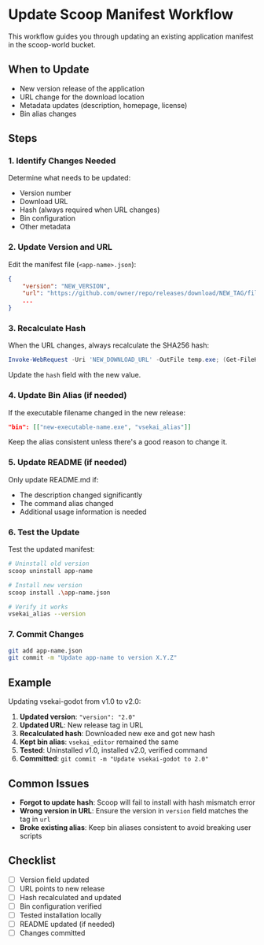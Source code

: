 # Update Scoop Manifest Workflow

This workflow guides you through updating an existing application manifest in the scoop-world bucket.

## When to Update

- New version release of the application
- URL change for the download location
- Metadata updates (description, homepage, license)
- Bin alias changes

## Steps

### 1. Identify Changes Needed

Determine what needs to be updated:

- Version number
- Download URL
- Hash (always required when URL changes)
- Bin configuration
- Other metadata

### 2. Update Version and URL

Edit the manifest file (`<app-name>.json`):

```json
{
    "version": "NEW_VERSION",
    "url": "https://github.com/owner/repo/releases/download/NEW_TAG/file.exe",
    ...
}
```

### 3. Recalculate Hash

When the URL changes, always recalculate the SHA256 hash:

```powershell
Invoke-WebRequest -Uri 'NEW_DOWNLOAD_URL' -OutFile temp.exe; (Get-FileHash temp.exe -Algorithm SHA256).Hash; Remove-Item temp.exe
```

Update the `hash` field with the new value.

### 4. Update Bin Alias (if needed)

If the executable filename changed in the new release:

```json
"bin": [["new-executable-name.exe", "vsekai_alias"]]
```

Keep the alias consistent unless there's a good reason to change it.

### 5. Update README (if needed)

Only update README.md if:

- The description changed significantly
- The command alias changed
- Additional usage information is needed

### 6. Test the Update

Test the updated manifest:

```bash
# Uninstall old version
scoop uninstall app-name

# Install new version
scoop install .\app-name.json

# Verify it works
vsekai_alias --version
```

### 7. Commit Changes

```bash
git add app-name.json
git commit -m "Update app-name to version X.Y.Z"
```

## Example

Updating vsekai-godot from v1.0 to v2.0:

1. **Updated version**: `"version": "2.0"`
2. **Updated URL**: New release tag in URL
3. **Recalculated hash**: Downloaded new exe and got new hash
4. **Kept bin alias**: `vsekai_editor` remained the same
5. **Tested**: Uninstalled v1.0, installed v2.0, verified command
6. **Committed**: `git commit -m "Update vsekai-godot to 2.0"`

## Common Issues

- **Forgot to update hash**: Scoop will fail to install with hash mismatch error
- **Wrong version in URL**: Ensure the version in `version` field matches the tag in `url`
- **Broke existing alias**: Keep bin aliases consistent to avoid breaking user scripts

## Checklist

- [ ] Version field updated
- [ ] URL points to new release
- [ ] Hash recalculated and updated
- [ ] Bin configuration verified
- [ ] Tested installation locally
- [ ] README updated (if needed)
- [ ] Changes committed
